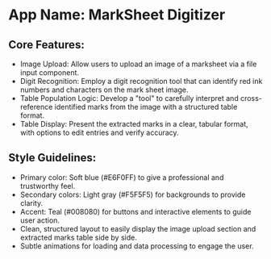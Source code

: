 # **App Name**: MarkSheet Digitizer

## Core Features:

- Image Upload: Allow users to upload an image of a marksheet via a file input component.
- Digit Recognition: Employ a digit recognition tool that can identify red ink numbers and characters on the mark sheet image.
- Table Population Logic: Develop a "tool" to carefully interpret and cross-reference identified marks from the image with a structured table format.
- Table Display: Present the extracted marks in a clear, tabular format, with options to edit entries and verify accuracy.

## Style Guidelines:

- Primary color: Soft blue (#E6F0FF) to give a professional and trustworthy feel.
- Secondary colors: Light gray (#F5F5F5) for backgrounds to provide clarity.
- Accent: Teal (#008080) for buttons and interactive elements to guide user action.
- Clean, structured layout to easily display the image upload section and extracted marks table side by side.
- Subtle animations for loading and data processing to engage the user.